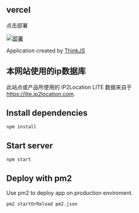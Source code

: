 ## vercel

点击部署

[![部署](https://vercel.com/button)](https://vercel.com/import/project?template=https://github.com/kongxiangyiren/vercel-thinkjs)

Application created by [ThinkJS](http://www.thinkjs.org)

## 本网站使用的ip数据库

此站点或产品所使用的 IP2Location LITE 数据来自于 <a rel="noopener" target="_blank" href="https://lite.ip2location.com">https://lite.ip2location.com</a>.

## Install dependencies

```
npm install
```

## Start server

```
npm start
```

## Deploy with pm2

Use pm2 to deploy app on production enviroment.

```
pm2 startOrReload pm2.json
```
